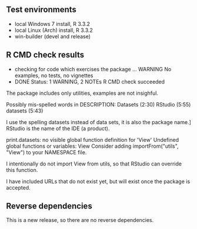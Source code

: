 ## Test environments
* local Windows 7 install, R 3.3.2
* local Linux (Arch) install, R 3.3.2
* win-builder (devel and release)

## R CMD check results

* checking for code which exercises the package ... WARNING
No examples, no tests, no vignettes
* DONE
Status: 1 WARNING, 2 NOTEs
R CMD check succeeded

The package includes only utilities, examples are not insighful.

Possibly mis-spelled words in DESCRIPTION:
  Datasets (2:30)
  RStudio (5:55)
  datasets (5:43)
  
I use the spelling datasets instead of data sets, it is also the package name.]
RStudio is the name of the IDE (a product).

print.datasets: no visible global function definition for 'View'
Undefined global functions or variables:
  View
Consider adding
  importFrom("utils", "View")
to your NAMESPACE file.

I intentionally do not import View from utils, so that RStudio can override this function.

I have included URLs that do not exist yet, but will exist once the package is accepted.

## Reverse dependencies

This is a new release, so there are no reverse dependencies.
